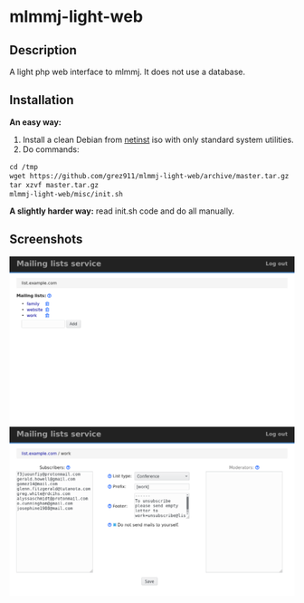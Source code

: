# mlmmj-light-web

## Description

A light php web interface to mlmmj. It does not use a database.

## Installation

**An easy way:**
1. Install a clean Debian from [netinst](https://www.debian.org/CD/netinst/) iso with only standard system utilities.
2. Do commands:

```shell
cd /tmp
wget https://github.com/grez911/mlmmj-light-web/archive/master.tar.gz
tar xzvf master.tar.gz
mlmmj-light-web/misc/init.sh
```

**A slightly harder way:** read init.sh code and do all manually.

## Screenshots

![](misc/move/screenshot_0.png?raw=true)
![](misc/move/screenshot_1.png?raw=true)
